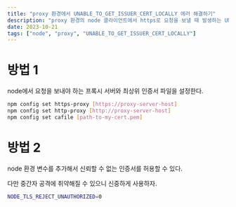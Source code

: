 ```yaml
---
title: "proxy 환경에서 UNABLE_TO_GET_ISSUER_CERT_LOCALLY 에러 해결하기"
description: "proxy 환경의 node 클라이언트에서 https로 요청을 보낼 때 발생하는 UNABLE_TO_GET_ISSUER_CERT_LOCALLY 에러 해결하기"
date: 2023-10-21
tags: ["node", "proxy", "UNABLE_TO_GET_ISSUER_CERT_LOCALLY"]
---
```


# 방법 1

node에서 요청을 보내야 하는 프록시 서버와 최상위 인증서 파일을 설정한다.

```bash
npm config set https-proxy [https://proxy-server-host]
npm config set http-proxy [http://proxy-server-host]
npm config set cafile [path-to-my-cert.pem]
```

# 방법 2

node 환경 변수를 추가해서 신뢰할 수 없는 인증서를 허용할 수 있다.

다만 중간자 공격에 취약해질 수 있으니 신중하게 사용하자.

```bash
NODE_TLS_REJECT_UNAUTHORIZED=0
```

